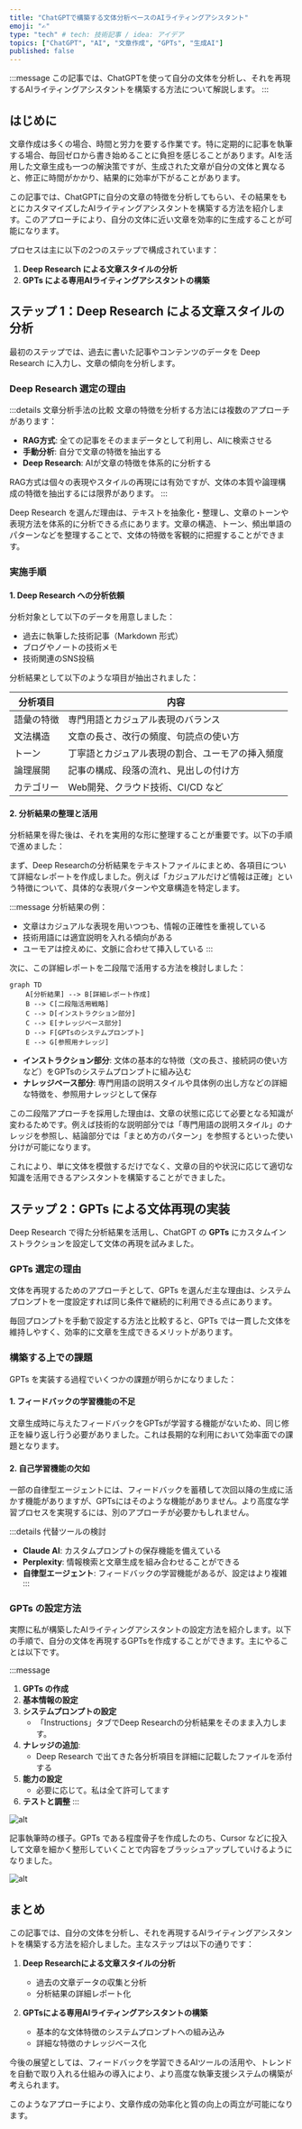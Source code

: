 ```yaml
---
title: "ChatGPTで構築する文体分析ベースのAIライティングアシスタント"
emoji: "✍️"
type: "tech" # tech: 技術記事 / idea: アイデア
topics: ["ChatGPT", "AI", "文章作成", "GPTs", "生成AI"]
published: false
---
```


:::message
この記事では、ChatGPTを使って自分の文体を分析し、それを再現するAIライティングアシスタントを構築する方法について解説します。
:::

## はじめに

文章作成は多くの場合、時間と労力を要する作業です。特に定期的に記事を執筆する場合、毎回ゼロから書き始めることに負担を感じることがあります。AIを活用した文章生成も一つの解決策ですが、生成された文章が自分の文体と異なると、修正に時間がかかり、結果的に効率が下がることがあります。

この記事では、ChatGPTに自分の文章の特徴を分析してもらい、その結果をもとにカスタマイズしたAIライティングアシスタントを構築する方法を紹介します。このアプローチにより、自分の文体に近い文章を効率的に生成することが可能になります。

プロセスは主に以下の2つのステップで構成されています：

1. **Deep Research による文章スタイルの分析**
2. **GPTs による専用AIライティングアシスタントの構築**

## ステップ 1：Deep Research による文章スタイルの分析

最初のステップでは、過去に書いた記事やコンテンツのデータを Deep Research に入力し、文章の傾向を分析します。

### Deep Research 選定の理由

:::details 文章分析手法の比較
文章の特徴を分析する方法には複数のアプローチがあります：

- **RAG方式**: 全ての記事をそのままデータとして利用し、AIに検索させる
- **手動分析**: 自分で文章の特徴を抽出する
- **Deep Research**: AIが文章の特徴を体系的に分析する

RAG方式は個々の表現やスタイルの再現には有効ですが、文体の本質や論理構成の特徴を抽出するには限界があります。
:::

Deep Research を選んだ理由は、テキストを抽象化・整理し、文章のトーンや表現方法を体系的に分析できる点にあります。文章の構造、トーン、頻出単語のパターンなどを整理することで、文体の特徴を客観的に把握することができます。

### 実施手順

#### 1. Deep Research への分析依頼

分析対象として以下のデータを用意しました：

- 過去に執筆した技術記事（Markdown 形式）
- ブログやノートの技術メモ
- 技術関連のSNS投稿

分析結果として以下のような項目が抽出されました：

   | 分析項目 | 内容 |
   | ---- | ---- |
   | 語彙の特徴 | 専門用語とカジュアル表現のバランス |
   | 文法構造 | 文章の長さ、改行の頻度、句読点の使い方 |
   | トーン | 丁寧語とカジュアル表現の割合、ユーモアの挿入頻度 |
   | 論理展開 | 記事の構成、段落の流れ、見出しの付け方 |
   | カテゴリー | Web開発、クラウド技術、CI/CD など |

#### 2. 分析結果の整理と活用

分析結果を得た後は、それを実用的な形に整理することが重要です。以下の手順で進めました：

まず、Deep Researchの分析結果をテキストファイルにまとめ、各項目について詳細なレポートを作成しました。例えば「カジュアルだけど情報は正確」という特徴について、具体的な表現パターンや文章構造を特定します。

:::message
分析結果の例：
- 文章はカジュアルな表現を用いつつも、情報の正確性を重視している
- 技術用語には適宜説明を入れる傾向がある
- ユーモアは控えめに、文脈に合わせて挿入している
:::

次に、この詳細レポートを二段階で活用する方法を検討しました：

```mermaid
graph TD
    A[分析結果] --> B[詳細レポート作成]
    B --> C[二段階活用戦略]
    C --> D[インストラクション部分]
    C --> E[ナレッジベース部分]
    D --> F[GPTsのシステムプロンプト]
    E --> G[参照用ナレッジ]
```

- **インストラクション部分**: 文体の基本的な特徴（文の長さ、接続詞の使い方など）をGPTsのシステムプロンプトに組み込む
- **ナレッジベース部分**: 専門用語の説明スタイルや具体例の出し方などの詳細な特徴を、参照用ナレッジとして保存

この二段階アプローチを採用した理由は、文章の状態に応じて必要となる知識が変わるためです。例えば技術的な説明部分では「専門用語の説明スタイル」のナレッジを参照し、結論部分では「まとめ方のパターン」を参照するといった使い分けが可能になります。

これにより、単に文体を模倣するだけでなく、文章の目的や状況に応じて適切な知識を活用できるアシスタントを構築することができました。

## ステップ 2：GPTs による文体再現の実装

Deep Research で得た分析結果を活用し、ChatGPT の **GPTs** にカスタムインストラクションを設定して文体の再現を試みました。

### GPTs 選定の理由

文体を再現するためのアプローチとして、GPTs を選んだ主な理由は、システムプロンプトを一度設定すれば同じ条件で継続的に利用できる点にあります。

毎回プロンプトを手動で設定する方法と比較すると、GPTs では一貫した文体を維持しやすく、効率的に文章を生成できるメリットがあります。

### 構築する上での課題

GPTs を実装する過程でいくつかの課題が明らかになりました：

#### 1. フィードバックの学習機能の不足

文章生成時に与えたフィードバックをGPTsが学習する機能がないため、同じ修正を繰り返し行う必要がありました。これは長期的な利用において効率面での課題となります。

#### 2. 自己学習機能の欠如

一部の自律型エージェントには、フィードバックを蓄積して次回以降の生成に活かす機能がありますが、GPTsにはそのような機能がありません。より高度な学習プロセスを実現するには、別のアプローチが必要かもしれません。

:::details 代替ツールの検討
- **Claude AI**: カスタムプロンプトの保存機能を備えている
- **Perplexity**: 情報検索と文章生成を組み合わせることができる
- **自律型エージェント**: フィードバックの学習機能があるが、設定はより複雑
:::

### GPTs の設定方法

実際に私が構築したAIライティングアシスタントの設定方法を紹介します。以下の手順で、自分の文体を再現するGPTsを作成することができます。主にやることは以下です。

:::message
1. **GPTs の作成**
2. **基本情報の設定**
3. **システムプロンプトの設定**
    - 「Instructions」タブでDeep Researchの分析結果をそのまま入力します。
4. **ナレッジの追加**:
    - Deep Research で出てきた各分析項目を詳細に記載したファイルを添付する
5. **能力の設定**
    - 必要に応じて。私は全て許可してます
6. **テストと調整**
:::

![alt](/images/207f8410f23aec/gpts-config.png)

記事執筆時の様子。GPTs である程度骨子を作成したのち、Cursor などに投入して文章を細かく整形していくことで内容をブラッシュアップしていけるようになりました。

![alt](/images/207f8410f23aec/gpts-image.png)

## まとめ

この記事では、自分の文体を分析し、それを再現するAIライティングアシスタントを構築する方法を紹介しました。主なステップは以下の通りです：

1. **Deep Researchによる文章スタイルの分析**
   - 過去の文章データの収集と分析
   - 分析結果の詳細レポート化

2. **GPTsによる専用AIライティングアシスタントの構築**
   - 基本的な文体特徴のシステムプロンプトへの組み込み
   - 詳細な特徴のナレッジベース化

今後の展望としては、フィードバックを学習できるAIツールの活用や、トレンドを自動で取り入れる仕組みの導入により、より高度な執筆支援システムの構築が考えられます。

このようなアプローチにより、文章作成の効率化と質の向上の両立が可能になります。

